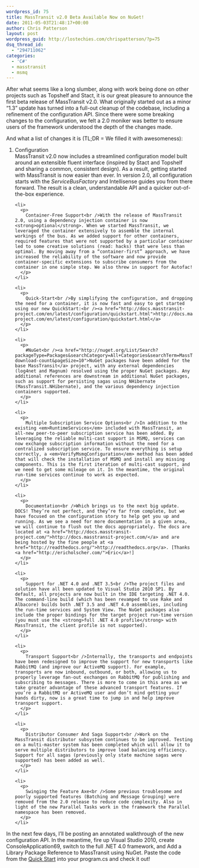 ```yaml
---
wordpress_id: 75
title: MassTransit v2.0 Beta Available Now on NuGet!
date: 2011-05-03T21:48:17+00:00
author: Chris Patterson
layout: post
wordpress_guid: http://lostechies.com/chrispatterson/?p=75
dsq_thread_id:
  - "294711062"
categories:
  - 'C#'
  - masstransit
  - msmq
---
```

<div>
  <p>
    After what seems like a long slumber, along with work being done on other projects such as Topshelf and Stact, it is our great pleasure to announce the first beta release of MassTransit v2.0. What originally started out as a minor “1.3” update has turned into a full-out cleanup of the codebase, including a refinement of the configuration API. Since there were some breaking changes to the configuration, we felt a 2.0 moniker was better to ensure users of the framework understood the depth of the changes made.
  </p>
  
  <p>
    And what a list of changes it is (TL;DR = We filled it with awesomeness):
  </p>
  
  <ol>
    <li>
      <p>
        Configuration <br />MassTransit v2.0 now includes a streamlined configuration model built around an extensible fluent interface (inspired by Stact and Topshelf and sharing a common, consistent design). As a result, getting started with MassTransit is now easier than ever. In version 2.0, all configuration starts with the <em>ServiceBusFactory</em> and Intellisense guides you from there forward. The result is a clean, understandable API and a quicker out-of-the-box experience.
      </p>
    </li>
    
    <li>
      <p>
        Container-Free Support<br />With the release of MassTransit 2.0, using a dependency injection container is now <strong>optional</strong>. When we started MassTransit, we leveraged the container extensively to assemble the internal workings of the bus. As we added support for other containers, required features that were not supported by a particular container led to some creative solutions (read: hacks) that were less than optimal. By moving away from a “container-first” approach, we have increased the reliability of the software and now provide container-specific extensions to subscribe consumers from the container in one simple step. We also threw in support for Autofac!
      </p>
    </li>
    
    <li>
      <p>
        Quick-Start<br />By simplifying the configuration, and dropping the need for a container, it is now fast and easy to get started using our new QuickStart:<br /><a href="http://docs.masstransit-project.com/en/latest/configuration/quickstart.html">http://docs.masstransit-project.com/en/latest/configuration/quickstart.html</a>
      </p>
    </li>
    
    <li>
      <p>
        #NuGet<br /><a href="http://nuget.org/List/Search?packageType=Packages&searchCategory=All+Categories&searchTerm=MassTransit&sortOrder=package-download-count&pageSize=10">NuGet packages have been added for the base MassTransit</a> project, with any external dependencies (log4net and Magnum) resolved using the proper NuGet packages. Any additional references are downstream in additional NuGet packages, such as support for persisting sagas using NHibernate (MassTransit.NHibernate), and the various dependency injection containers supported.
      </p>
    </li>
    
    <li>
      <p>
        Multiple Subscription Service Options<br />In addition to the existing <em>RuntimeServices</em> included with MassTransit, an all-new peer-to-peer subscription service has been added. By leveraging the reliable multi-cast support in MSMQ, services can now exchange subscription information without the need for a centralized subscription service. To ensure everything is setup correctly, a <em>VerifyMsmqConfiguration</em> method has been added that will check the installation of MSMQ and install any missing components. This is the first iteration of multi-cast support, and we need to get some mileage on it. In the meantime, the original run-time services continue to work as expected.
      </p>
    </li>
    
    <li>
      <p>
        Documentation<br />Which brings us to the next big update. DOCS! They’re not perfect, and they’re far from complete, but we have focused on the configuration story to help get you up and running. As we see a need for more documentation in a given area, we will continue to flush out the docs appropriately. The docs are located at <a href="http://docs.masstransit-project.com/">http://docs.masstransit-project.com/</a> and are being hosted by the fine people at <a href="http://readthedocs.org/">http://readthedocs.org</a>. [Thanks <a href="http://ericholscher.com/">Eric</a>!]
      </p>
    </li>
    
    <li>
      <p>
        Support for .NET 4.0 and .NET 3.5<br />The project files and solution have all been updated to Visual Studio 2010 SP1. By default, all projects are now built in the IDE targeting .NET 4.0. The command-line build (which has been revamped to use Rake and Albacore) builds both .NET 3.5 and .NET 4.0 assemblies, including the run-time services and System View. The NuGet packages also include the proper bindings for the target project run-time version (you must use the <strong>full .NET 4.0 profile</strong> with MassTransit, the client profile is not supported).
      </p>
    </li>
    
    <li>
      <p>
        Transport Support<br />Internally, the transports and endpoints have been redesigned to improve the support for new transports like RabbitMQ (and improve our ActiveMQ support). For example, transports are now inbound, outbound, or both, allowing us to properly leverage fan-out exchanges on RabbitMQ for publishing and subscribing to messages. There is more to come in this area as we take greater advantage of these advanced transport features. If you’re a RabbitMQ or ActiveMQ user and don’t mind getting your hands dirty, now is a great time to jump in and help improve transport support.
      </p>
    </li>
    
    <li>
      <p>
        Distributor Consumer And Saga Support<br />Work on the MassTransit distributor subsystem continues to be improved. Testing on a multi-master system has been completed which will allow it to serve multiple distributors to improve load balancing efficiency. Support for all sagas (previously only state machine sagas were supported) has been added as well.
      </p>
    </li>
    
    <li>
      <p>
        Swinging the Feature Axe<br />Some previous troublesome and poorly supported features (Batching and Message Grouping) were removed from the 2.0 release to reduce code complexity. Also in light of the new Parallel Tasks work in the framework the Parallel namespace has been removed.
      </p>
    </li>
  </ol>
  
  <p>
    In the next few days, I&#8217;ll be posting an annotated walkthrough of the new configuration API. In the meantime, fire up Visual Studio 2010, create ConsoleApplication69, switch to the full .NET 4.0 framework, and Add a Library Package Reference to MassTransit using NuGet. Paste the code from the <a href="http://docs.masstransit-project.com/en/latest/configuration/quickstart.html">Quick Start</a> into your program.cs and check it out!
  </p>
</div>